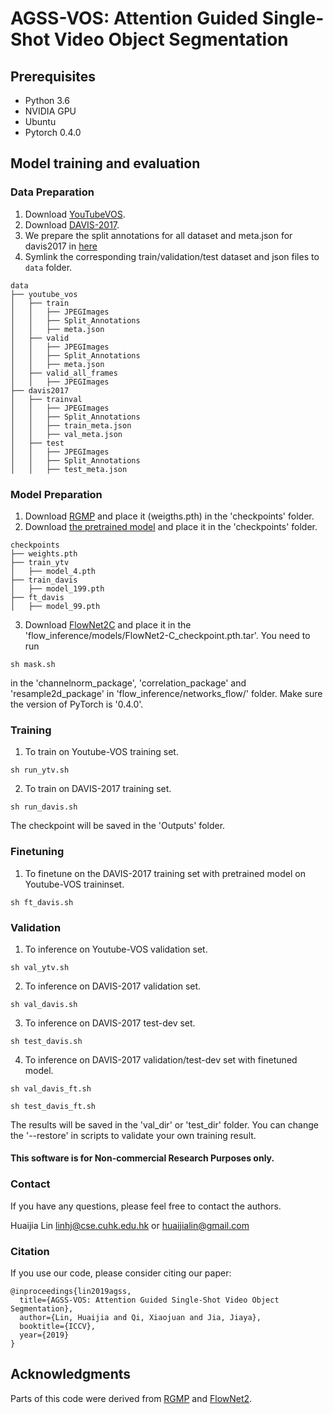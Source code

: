 # AGSS-VOS: Attention Guided Single-Shot Video Object Segmentation

## Prerequisites

- Python 3.6
- NVIDIA GPU
- Ubuntu
- Pytorch 0.4.0

## Model training and evaluation

### Data Preparation
1. Download [YouTubeVOS](https://drive.google.com/open?id=1bI5J1H3mxsIGo7Kp-pPZU8i6rnykOw7f).
2. Download [DAVIS-2017](https://davischallenge.org/davis2017/code.html).
3. We prepare the split annotations for all dataset and meta.json for davis2017 in [here](https://drive.google.com/drive/folders/1sSYjIbuPieL3XfM4lFR0THEjGZyGM2qq?usp=sharing)
4. Symlink the corresponding train/validation/test dataset and json files to `data` folder. 
```
data
├── youtube_vos
│   ├── train
│   │   ├── JPEGImages
│   │   ├── Split_Annotations
│   │   ├── meta.json
│   ├── valid
│   │   ├── JPEGImages
│   │   ├── Split_Annotations
│   │   ├── meta.json
│   ├── valid_all_frames
│   │   ├── JPEGImages
├── davis2017
│   ├── trainval
│   │   ├── JPEGImages
│   │   ├── Split_Annotations
│   │   ├── train_meta.json
│   │   ├── val_meta.json
│   ├── test
│   │   ├── JPEGImages
│   │   ├── Split_Annotations
│   │   ├── test_meta.json
```

### Model Preparation
1. Download [RGMP](https://www.dropbox.com/s/gt0kivrb2hlavi2/weights.pth?dl=0) and place it (weigths.pth) in the 'checkpoints' folder.
2. Download [the pretrained model](https://drive.google.com/drive/folders/1sSYjIbuPieL3XfM4lFR0THEjGZyGM2qq?usp=sharing) and place it in the 'checkpoints' folder. 
```
checkpoints
├── weights.pth
├── train_ytv
│   ├── model_4.pth
├── train_davis
│   ├── model_199.pth
├── ft_davis
│   ├── model_99.pth
```
3. Download [FlowNet2C](https://drive.google.com/file/d/1BFT6b7KgKJC8rA59RmOVAXRM_S7aSfKE/view?usp=sharing) and place it in the 'flow_inference/models/FlowNet2-C_checkpoint.pth.tar'. You need to run
```
sh mask.sh
```
in the 'channelnorm_package', 'correlation_package' and 'resample2d_package' in 'flow_inference/networks_flow/' folder. Make sure the version of PyTorch is '0.4.0'.

### Training
1. To train on Youtube-VOS training set.
``` 
sh run_ytv.sh
```
2. To train on DAVIS-2017 training set.
``` 
sh run_davis.sh
```
The checkpoint will be saved in the 'Outputs' folder.

### Finetuning
1. To finetune on the DAVIS-2017 training set with pretrained model on Youtube-VOS traininset.
```
sh ft_davis.sh
```

### Validation
1. To inference on Youtube-VOS validation set.
```
sh val_ytv.sh
```
2. To inference on DAVIS-2017 validation set.
```
sh val_davis.sh
```
3. To inference on DAVIS-2017 test-dev set.
```
sh test_davis.sh
```
4. To inference on DAVIS-2017 validation/test-dev set with finetuned model.
```
sh val_davis_ft.sh
```
```
sh test_davis_ft.sh
```

The results will be saved in the 'val_dir' or 'test_dir' folder.
You can change the '--restore' in scripts to validate your own training result.


#### This software is for Non-commercial Research Purposes only.

### Contact
If you have any questions, please feel free to contact the authors.

Huaijia Lin <linhj@cse.cuhk.edu.hk> or <huaijialin@gmail.com>

### Citation

If you use our code, please consider citing our paper:

```
@inproceedings{lin2019agss,
  title={AGSS-VOS: Attention Guided Single-Shot Video Object Segmentation},
  author={Lin, Huaijia and Qi, Xiaojuan and Jia, Jiaya},
  booktitle={ICCV},
  year={2019}
}
```

## Acknowledgments
Parts of this code were derived from [RGMP](https://github.com/xanderchf/RGMP) and [FlowNet2](https://github.com/NVIDIA/flownet2-pytorch).

